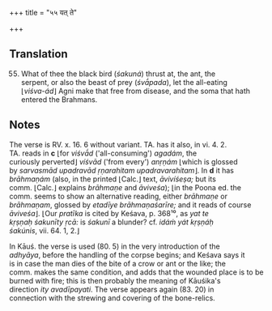 +++
title = "५५ यत् ते"

+++
## Translation
55. What of thee the black bird (*śakuná*) thrust at, the ant, the  
serpent, or also the beast of prey (*śvā́pada*), let the all-eating  
⌊*viśva-ád*⌋ Agni make that free from disease, and the soma that hath  
entered the Brahmans.

## Notes
The verse is RV. x. 16. 6 without variant. TA. has it also, in vi. 4. 2.  
TA. reads in **c** ⌊for *viśvā́d* ('all-consuming') *agadám*, the  
curiously perverted⌋ *víśvād* ('from every') *anṛṇám* ⌊which is glossed  
by *sarvasmād upadravād ṛṇarahitam upadravarahitam*⌋. In **d** it has  
*brāhmaṇám* (also, in the printed ⌊Calc.⌋ text, *āvivíśeṣa;* but its  
comm. ⌊Calc.⌋ explains *brāhmaṇe* and *āviveśa*); ⌊in the Poona ed. the  
comm. seems to show an alternative reading, either *brāhmaṇe* or  
*brāhmaṇam*, glossed by *etadīye brāhmaṇaśarīre;* and it reads of course  
*āviveśa*⌋. ⌊Our *pratīka* is cited by Keśava, p. 368¹⁰, as *yat te  
kṛṣṇaḥ śakunīty ṛcā:* is *śakunī* a blunder? cf. *idáṁ yát kṛṣṇáḥ  
śakúnis*, vii. 64. 1, 2.⌋  
  
  
  
  
  
  
  
  
In Kāuś. the verse is used (80. 5) in the very introduction of the  
*adhyāya*, before the handling of the corpse begins; and Keśava says it  
is in case the man dies of the bite of a crow or ant or the like; the  
comm. makes the same condition, and adds that the wounded place is to be  
burned with fire; this is then probably the meaning of Kāuśika's  
direction *ity avadīpayati*. The verse appears again (83. 20) in  
connection with the strewing and covering of the bone-relics.
